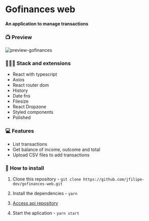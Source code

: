 # Gofinances web
#### An application to manage transactions

### 📺 Preview
![preview-gofinances](https://user-images.githubusercontent.com/55659197/80908328-6229bc80-8cf5-11ea-800e-4325685b4db2.gif)

### 👨🏻‍💻 Stack and extensions
- React with typescript
- Axios
- React router dom
- History
- Date fns
- Filesize
- React Dropzone
- Styled components
- Polished

### 💻 Features
- List transactions
- Get balance of income, outcome and total
- Upload CSV files to add transactions

### 💾 How to install
1.  Clone this repository - 
`git clone https://github.com/jfilipe-dev/gofinances-web.git`

2.  Install the dependencies - 
`yarn`

3. [Access api repository](https://github.com/jfilipe-dev/gofinances-backend "3.  Access api repository")

4. Start the aplication - 
`yarn start`
